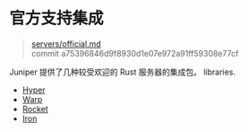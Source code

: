 # 官方支持集成

> [servers/official.md](https://github.com/graphql-rust/juniper/blob/master/docs/book/content/servers/official.md)
> <br />
> commit a75396846d9f8930d1e07e972a91ff59308e77cf

Juniper 提供了几种较受欢迎的 Rust 服务器的集成包。
libraries.

- [Hyper](hyper.md)
- [Warp](warp.md)
- [Rocket](rocket.md)
- [Iron](iron.md)
